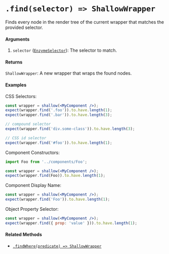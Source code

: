 # `.find(selector) => ShallowWrapper`

Finds every node in the render tree of the current wrapper that matches the provided selector.


#### Arguments

1. `selector` ([`EnzymeSelector`](../selector.md)): The selector to match.



#### Returns

`ShallowWrapper`: A new wrapper that wraps the found nodes.



#### Examples

CSS Selectors:
```jsx
const wrapper = shallow(<MyComponent />);
expect(wrapper.find('.foo')).to.have.length(1);
expect(wrapper.find('.bar')).to.have.length(3);

// compound selector
expect(wrapper.find('div.some-class')).to.have.length(3);

// CSS id selector
expect(wrapper.find('#foo')).to.have.length(1);
```

Component Constructors:
```jsx
import Foo from '../components/Foo';

const wrapper = shallow(<MyComponent />);
expect(wrapper.find(Foo)).to.have.length(1);
```

Component Display Name:
```jsx
const wrapper = shallow(<MyComponent />);
expect(wrapper.find('Foo')).to.have.length(1);
```

Object Property Selector:
```jsx
const wrapper = shallow(<MyComponent />);
expect(wrapper.find({ prop: 'value' })).to.have.length(1);
```


#### Related Methods

- [`.findWhere(predicate) => ShallowWrapper`](findWhere.md)
